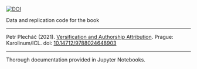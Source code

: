 [![DOI](https://zenodo.org/badge/DOI/10.5281/zenodo.4555251.svg)](https://doi.org/10.5281/zenodo.4555251)

Data and replication code for the book

----

Petr Plecháč (2021). [Versification and Authorship Attribution](https://versologie.cz/versification-authorship/). Prague: Karolinum/ICL. doi: [10.14712/9788024648903](https://doi.org/10.14712/9788024648903)

----

Thorough documentation provided in Jupyter Notebooks.
